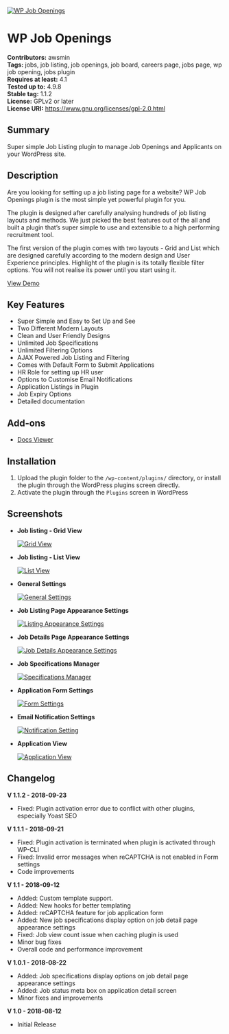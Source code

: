[![WP Job Openings](https://ps.w.org/wp-job-openings/assets/banner-772x250.png)](https://wordpress.org/plugins/wp-job-openings/)
# WP Job Openings
**Contributors:** awsmin  
**Tags:** jobs, job listing, job openings, job board, careers page, jobs page, wp job opening, jobs plugin  
**Requires at least:** 4.1  
**Tested up to:** 4.9.8  
**Stable tag:** 1.1.2  
**License:** GPLv2 or later  
**License URI:** https://www.gnu.org/licenses/gpl-2.0.html

## Summary

Super simple Job Listing plugin to manage Job Openings and Applicants on your WordPress site. 

## Description

Are you looking for setting up a job listing page for a website? WP Job Openings plugin is the most simple yet powerful plugin for you. 

The plugin is designed after carefully analysing hundreds of job listing layouts and methods. We just picked the best features out of the all and built a plugin that’s super simple to use and extensible to a high performing recruitment tool. 

The first version of the plugin comes with two layouts - Grid and List which are designed carefully according to the modern design and User Experience principles. Highlight of the plugin is its totally flexible filter options. You will not realise its power until you start using it. 


[View Demo](https://demo.awsm.in/wp-job-openings/)


## Key Features

* Super Simple and Easy to Set Up and See
* Two Different Modern Layouts
* Clean and User Friendly Designs
* Unlimited Job Specifications 
* Unlimited Filtering Options
* AJAX Powered Job Listing and Filtering
* Comes with Default Form to Submit Applications
* HR Role for setting up HR user
* Options to Customise Email Notifications
* Application Listings in Plugin
* Job Expiry Options
* Detailed documentation

## Add-ons

* [Docs Viewer](https://wordpress.org/plugins/docs-viewer-add-on-for-wp-job-openings/)

## Installation

1. Upload the plugin folder to the `/wp-content/plugins/` directory, or install the plugin through the WordPress plugins screen directly.
2. Activate the plugin through the `Plugins` screen in WordPress

## Screenshots

* **Job listing - Grid View**

  [![Grid View](https://ps.w.org/wp-job-openings/assets/screenshot-1.jpg)](https://wordpress.org/plugins/wp-job-openings/)

* **Job listing - List View**

  [![List View](https://ps.w.org/wp-job-openings/assets/screenshot-2.jpg)](https://wordpress.org/plugins/wp-job-openings/)

* **General Settings**
  
  [![General Settings](https://ps.w.org/wp-job-openings/assets/screenshot-3.png)](https://wordpress.org/plugins/wp-job-openings/)

* **Job Listing Page Appearance Settings**

  [![Listing Appearance Settings](https://ps.w.org/wp-job-openings/assets/screenshot-4.png)](https://wordpress.org/plugins/wp-job-openings/)

* **Job Details Page Appearance Settings**

  [![Job Details Appearance Settings](https://ps.w.org/wp-job-openings/assets/screenshot-5.png)](https://wordpress.org/plugins/wp-job-openings/)

* **Job Specifications Manager**

  [![Specifications Manager](https://ps.w.org/wp-job-openings/assets/screenshot-6.png)](https://wordpress.org/plugins/wp-job-openings/)

* **Application Form Settings**

  [![Form Settings](https://ps.w.org/wp-job-openings/assets/screenshot-7.png)](https://wordpress.org/plugins/wp-job-openings/)

* **Email Notification Settings**
  
  [![Notification Setting](https://ps.w.org/wp-job-openings/assets/screenshot-8.png)](https://wordpress.org/plugins/wp-job-openings/)

* **Application View**
  
  [![Application View](https://ps.w.org/wp-job-openings/assets/screenshot-9.png)](https://wordpress.org/plugins/wp-job-openings/)

## Changelog

**V 1.1.2 - 2018-09-23**
* Fixed: Plugin activation error due to conflict with other plugins, especially Yoast SEO

**V 1.1.1 - 2018-09-21**
* Fixed: Plugin activation is terminated when plugin is activated through WP-CLI
* Fixed: Invalid error messages when reCAPTCHA is not enabled in Form settings
* Code improvements

**V 1.1 - 2018-09-12**
* Added: Custom template support.
* Added: New hooks for better templating
* Added: reCAPTCHA feature for job application form
* Added: New job specifications display option on job detail page appearance settings
* Fixed: Job view count issue when caching plugin is used
* Minor bug fixes
* Overall code and performance improvement

**V 1.0.1 - 2018-08-22**
* Added: Job specifications display options on job detail page appearance settings
* Added: Job status meta box on application detail screen
* Minor fixes and improvements

**V 1.0 - 2018-08-12**
* Initial Release